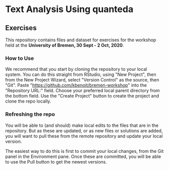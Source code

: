 # Text Analysis Using quanteda

## Exercises

This repository contains files and dataset for exercises for the workshop held at the **University of Bremen,   30 Sept - 2 Oct, 2020**.

### How to Use

We recommend that you start by cloning the repository to your local system.  You can do this straight from RStudio, using "New Project", then from the New Project Wizard, select "Version Control" as the source, then "Git".  Paste "https://github.com/kbenoit/bremen-workshop" into the "Repository URL:" field.  Choose your preferred local parent directory from the bottom field.  Use the "Create Project" button to create the project and clone the repo locally.

### Refreshing the repo

You will be able to (and should) make local edits to the files that are in the repository.  But as these are updated, or as new files or solutions are added, you will want to pull these from the remote repository and update your local version.

The easiest way to do this is first to commit your local changes, from the Git panel in the Environment pane.  Once these are committed, you will be able to use the Pull button to get the newest versions.

